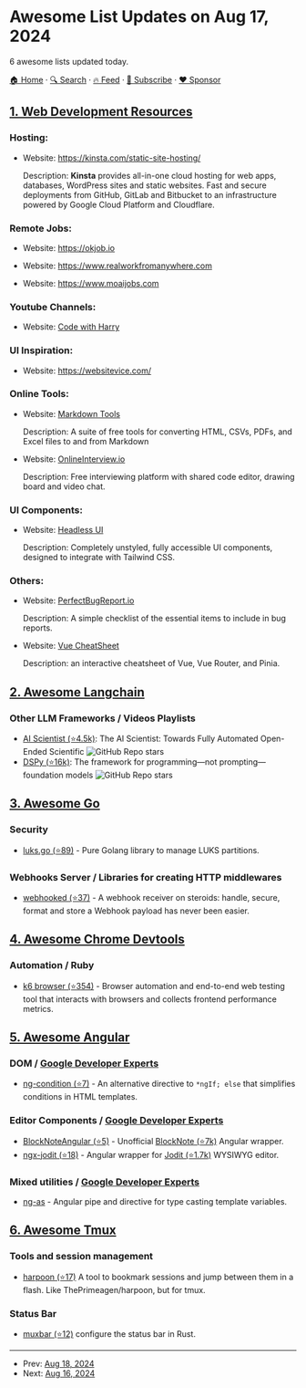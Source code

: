 # Awesome List Updates on Aug 17, 2024

6 awesome lists updated today.

[🏠 Home](/README.md) · [🔍 Search](https://www.trackawesomelist.com/search/) · [🔥 Feed](https://www.trackawesomelist.com/rss.xml) · [📮 Subscribe](https://trackawesomelist.us17.list-manage.com/subscribe?u=d2f0117aa829c83a63ec63c2f&id=36a103854c) · [❤️  Sponsor](https://github.com/sponsors/theowenyoung)



## [1. Web Development Resources](/content/markodenic/web-development-resources/README.md)

### Hosting:

- Website: <https://kinsta.com/static-site-hosting/>

  Description: **Kinsta** provides all-in-one cloud hosting for web apps, databases, WordPress sites and static websites. Fast and secure deployments from GitHub, GitLab and Bitbucket to an infrastructure powered by Google Cloud Platform and Cloudflare.



### Remote Jobs:

- Website: <https://okjob.io>


- Website: <https://www.realworkfromanywhere.com>


- Website: <https://www.moaijobs.com>



### Youtube Channels:

- Website: [Code with Harry](https://www.youtube.com/@CodeWithHarry)



### UI Inspiration:

- Website: <https://websitevice.com/>



### Online Tools:

- Website: [Markdown Tools](https://markdowntools.com)

  Description: A suite of free tools for converting HTML, CSVs, PDFs, and Excel files to and from Markdown


- Website: [OnlineInterview.io](https://onlineinterview.io/)

  Description: Free interviewing platform with shared code editor, drawing board and video chat.



### UI Components:

- Website: [Headless UI](https://headlessui.com/)

  Description: Completely unstyled, fully accessible UI components, designed to integrate with Tailwind CSS.



### Others:

- Website: [PerfectBugReport.io](https://perfectbugreport.io/)

  Description: A simple checklist of the essential items to include in bug reports.


- Website: [Vue CheatSheet](https://vue-cheatsheet.themeselection.com/)

  Description: an interactive cheatsheet of Vue, Vue Router, and Pinia.



## [2. Awesome Langchain](/content/kyrolabs/awesome-langchain/README.md)

### Other LLM Frameworks / Videos Playlists

*   [AI Scientist (⭐4.5k)](https://github.com/SakanaAI/AI-Scientist): The AI Scientist: Towards Fully Automated Open-Ended Scientific ![GitHub Repo stars](https://img.shields.io/github/stars/SakanaAI/AI-Scientist?style=social)
*   [DSPy (⭐16k)](https://github.com/stanfordnlp/dspy): The framework for programming—not prompting—foundation models ![GitHub Repo stars](https://img.shields.io/github/stars/stanfordnlp/dspy?style=social)

## [3. Awesome Go](/content/avelino/awesome-go/README.md)

### Security

*   [luks.go (⭐89)](https://github.com/anatol/luks.go) - Pure Golang library to manage LUKS partitions.

### Webhooks Server / Libraries for creating HTTP middlewares

*   [webhooked (⭐37)](https://github.com/42Atomys/webhooked) - A webhook receiver on steroids: handle, secure, format and store a Webhook payload has never been easier.

## [4. Awesome Chrome Devtools](/content/ChromeDevTools/awesome-chrome-devtools/README.md)

### Automation / Ruby

*   [k6 browser (⭐354)](https://github.com/grafana/xk6-browser) - Browser automation and end-to-end web testing tool that interacts with browsers and collects frontend performance metrics.

## [5. Awesome Angular](/content/PatrickJS/awesome-angular/README.md)

### DOM / [Google Developer Experts](https://developers.google.com/experts/all/technology/web-technologies)

*   [ng-condition (⭐7)](https://github.com/nigrosimone/ng-condition) - An alternative directive to `*ngIf; else` that simplifies conditions in HTML templates.

### Editor Components / [Google Developer Experts](https://developers.google.com/experts/all/technology/web-technologies)

*   [BlockNoteAngular (⭐5)](https://github.com/dytab/BlockNoteAngular) - Unofficial [BlockNote (⭐7k)](https://github.com/TypeCellOS/BlockNote) Angular wrapper.
*   [ngx-jodit (⭐18)](https://github.com/julianpoemp/ngx-jodit/) - Angular wrapper for [Jodit (⭐1.7k)](https://github.com/xdan/jodit) WYSIWYG editor.

### Mixed utilities / [Google Developer Experts](https://developers.google.com/experts/all/technology/web-technologies)

*   [ng-as](https://www.npmjs.com/package/ng-as) - Angular pipe and directive for type casting template variables.

## [6. Awesome Tmux](/content/rothgar/awesome-tmux/README.md)

### Tools and session management

*   [harpoon (⭐17)](https://github.com/Chaitanyabsprip/tmux-harpoon) A tool to bookmark sessions and jump between them in a flash. Like ThePrimeagen/harpoon, but for tmux.

### Status Bar

*   [muxbar (⭐12)](https://github.com/dlurak/muxbar) configure the status bar in Rust.

---

- Prev: [Aug 18, 2024](/content/2024/08/18/README.md)
- Next: [Aug 16, 2024](/content/2024/08/16/README.md)